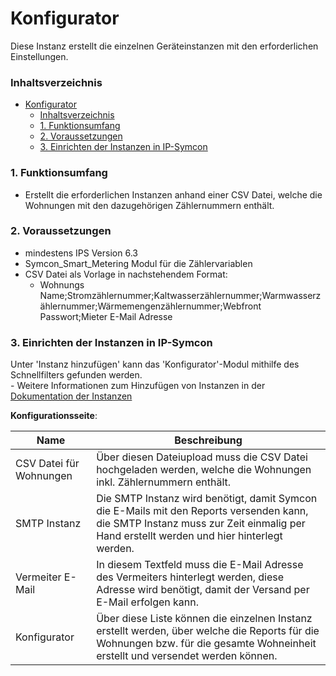 # Konfigurator
Diese Instanz erstellt die einzelnen Geräteinstanzen mit den erforderlichen Einstellungen.

### Inhaltsverzeichnis

- [Konfigurator](#konfigurator)
    - [Inhaltsverzeichnis](#inhaltsverzeichnis)
    - [1. Funktionsumfang](#1-funktionsumfang)
    - [2. Voraussetzungen](#2-voraussetzungen)
    - [3. Einrichten der Instanzen in IP-Symcon](#3-einrichten-der-instanzen-in-ip-symcon)

### 1. Funktionsumfang

* Erstellt die erforderlichen Instanzen anhand einer CSV Datei, welche die Wohnungen mit den dazugehörigen Zählernummern enthält.

### 2. Voraussetzungen

* mindestens IPS Version 6.3
* Symcon_Smart_Metering Modul für die Zählervariablen
* CSV Datei als Vorlage in nachstehendem Format:
  * Wohnungs Name;Stromzählernummer;Kaltwasserzählernummer;Warmwasserzählernummer;Wärmemengenzählernummer;Webfront Passwort;Mieter E-Mail Adresse

### 3. Einrichten der Instanzen in IP-Symcon

 Unter 'Instanz hinzufügen' kann das 'Konfigurator'-Modul mithilfe des Schnellfilters gefunden werden.  
	- Weitere Informationen zum Hinzufügen von Instanzen in der [Dokumentation der Instanzen](https://www.symcon.de/service/dokumentation/konzepte/instanzen/#Instanz_hinzufügen)

__Konfigurationsseite__:

Name     | Beschreibung
-------- | ------------------
CSV Datei für Wohnungen | Über diesen Dateiupload muss die CSV Datei hochgeladen werden, welche die Wohnungen inkl. Zählernummern enthält.
SMTP Instanz | Die SMTP Instanz wird benötigt, damit Symcon die E-Mails mit den Reports versenden kann, die SMTP Instanz muss zur Zeit einmalig per Hand erstellt werden und hier hinterlegt werden.
Vermeiter E-Mail | In diesem Textfeld muss die E-Mail Adresse des Vermeiters hinterlegt werden, diese Adresse wird benötigt, damit der Versand per E-Mail erfolgen kann.
Konfigurator| Über diese Liste können die einzelnen Instanz erstellt werden, über welche die Reports für die Wohnungen bzw. für die gesamte Wohneinheit erstellt und versendet werden können.
